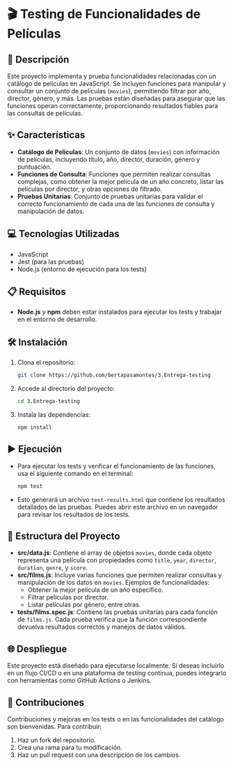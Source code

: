 # 🎬 Testing de Funcionalidades de Películas

## 📄 Descripción
Este proyecto implementa y prueba funcionalidades relacionadas con un catálogo de películas en JavaScript. Se incluyen funciones para manipular y consultar un conjunto de películas (`movies`), permitiendo filtrar por año, director, género, y más. Las pruebas están diseñadas para asegurar que las funciones operan correctamente, proporcionando resultados fiables para las consultas de películas.

## ✨ Características
- **Catálogo de Películas**: Un conjunto de datos (`movies`) con información de películas, incluyendo título, año, director, duración, género y puntuación.
- **Funciones de Consulta**: Funciones que permiten realizar consultas complejas, como obtener la mejor película de un año concreto, listar las películas por director, y otras opciones de filtrado.
- **Pruebas Unitarias**: Conjunto de pruebas unitarias para validar el correcto funcionamiento de cada una de las funciones de consulta y manipulación de datos.

## 💻 Tecnologías Utilizadas
- JavaScript
- Jest (para las pruebas)
- Node.js (entorno de ejecución para los tests)

## 📋 Requisitos
- **Node.js** y **npm** deben estar instalados para ejecutar los tests y trabajar en el entorno de desarrollo.

## 🛠️ Instalación
1. Clona el repositorio:
   ```bash
   git clone https://github.com/bertapasamontes/3.Entrega-testing
   ```
2. Accede al directorio del proyecto:
   ```bash
   cd 3.Entrega-testing
   ```
3. Instala las dependencias:
   ```bash
   npm install
   ```

## ▶️ Ejecución
- Para ejecutar los tests y verificar el funcionamiento de las funciones, usa el siguiente comando en el terminal:
   ```bash
   npm test
   ```
- Esto generará un archivo `test-results.html` que contiene los resultados detallados de las pruebas. Puedes abrir este archivo en un navegador para revisar los resultados de los tests.

## 📂 Estructura del Proyecto
- **src/data.js**: Contiene el array de objetos `movies`, donde cada objeto representa una película con propiedades como `title`, `year`, `director`, `duration`, `genre`, y `score`.
- **src/films.js**: Incluye varias funciones que permiten realizar consultas y manipulación de los datos en `movies`. Ejemplos de funcionalidades:
  - Obtener la mejor película de un año específico.
  - Filtrar películas por director.
  - Listar películas por género, entre otras.
- **tests/films.spec.js**: Contiene las pruebas unitarias para cada función de `films.js`. Cada prueba verifica que la función correspondiente devuelva resultados correctos y manejos de datos válidos.

## 🌐 Despliegue
Este proyecto está diseñado para ejecutarse localmente. Si deseas incluirlo en un flujo CI/CD o en una plataforma de testing continua, puedes integrarlo con herramientas como GitHub Actions o Jenkins.

## 🤝 Contribuciones
Contribuciones y mejoras en los tests o en las funcionalidades del catálogo son bienvenidas. Para contribuir:
1. Haz un fork del repositorio.
2. Crea una rama para tu modificación.
3. Haz un pull request con una descripción de los cambios.
